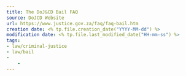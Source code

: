 ```yaml
---
title: The DoJ&CD Bail FAQ
source: DoJCD Website
url: https://www.justice.gov.za/faq/faq-bail.htm
creation date: <% tp.file.creation_date("YYYY-MM-dd") %>
modification date: <% tp.file.last_modified_date("HH-mm-ss") %>
tags:
- law/criminal-justice
- law/bail
-  
	- 
---
```

